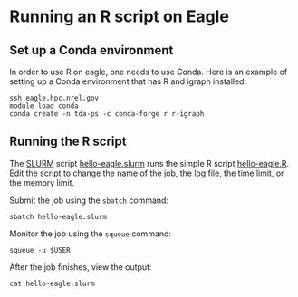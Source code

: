 Running an R script on Eagle
============================


Set up a Conda environment
--------------------------

In order to use R on eagle, one needs to use Conda. Here is an example of setting up a Conda environment that has R and igraph installed:


	ssh eagle.hpc.nrel.gov
	module load conda
	conda create -n tda-ps -c conda-forge r r-igraph


Running the R script
--------------------

The [SLURM](https://www.nrel.gov/hpc/eagle-sample-batch-script.html) script [hello-eagle.slurm](hello-eagle.slurm) runs the simple R script [hello-eagle.R](hello-eagle.R). Edit the script to change the name of the job, the log file, the time limit, or the memory limit.

Submit the job using the `sbatch` command:

	sbatch hello-eagle.slurm

Monitor the job using the `squeue` command:

	squeue -u $USER

After the job finishes, view the output:

	cat hello-eagle.slurm
